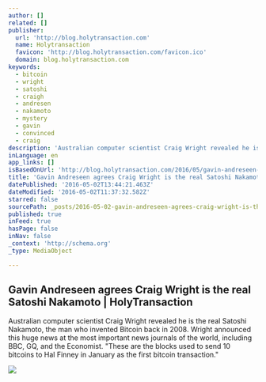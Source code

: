 ```yaml
---
author: []
related: []
publisher:
  url: 'http://blog.holytransaction.com'
  name: Holytransaction
  favicon: 'http://blog.holytransaction.com/favicon.ico'
  domain: blog.holytransaction.com
keywords:
  - bitcoin
  - wright
  - satoshi
  - craigh
  - andresen
  - nakamoto
  - mystery
  - gavin
  - convinced
  - craig
description: 'Australian computer scientist Craig Wright revealed he is the real Satoshi Nakamoto, the man who invented Bitcoin back in 2008. Wright announced this huge news at the most important news journals of the world, including BBC, GQ, and the Economist. "These are the blocks used to send 10 bitcoins to Hal Finney in January as the first bitcoin transaction."'
inLanguage: en
app_links: []
isBasedOnUrl: 'http://blog.holytransaction.com/2016/05/gavin-andreseen-agrees-craig-wright-is.html'
title: 'Gavin Andreseen agrees Craig Wright is the real Satoshi Nakamoto | HolyTransaction'
datePublished: '2016-05-02T13:44:21.463Z'
dateModified: '2016-05-02T11:37:32.582Z'
starred: false
sourcePath: _posts/2016-05-02-gavin-andreseen-agrees-craig-wright-is-the-real-satoshi-naka.md
published: true
inFeed: true
hasPage: false
inNav: false
_context: 'http://schema.org'
_type: MediaObject

---
```

<article style=""><h1>Gavin Andreseen agrees Craig Wright is the real Satoshi Nakamoto | HolyTransaction</h1><p>Australian computer scientist Craig Wright revealed he is the real Satoshi Nakamoto, the man who invented Bitcoin back in 2008. Wright announced this huge news at the most important news journals of the world, including BBC, GQ, and the Economist. "These are the blocks used to send 10 bitcoins to Hal Finney in January as the first bitcoin transaction."</p><img src="https://1.bp.blogspot.com/-VpAdetFWjOk/VycxCIIVlBI/AAAAAAAAAaI/IQkTVTqh-JgG4zLyZbKSg1Fr4yxhdmi3ACLcB/w1200-h630-p-nu/bitcoin-craig-wright.png" /></article>